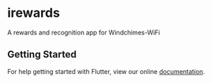 # irewards

A rewards and recognition app for Windchimes-WiFi

## Getting Started

For help getting started with Flutter, view our online
[documentation](https://flutter.io/).
